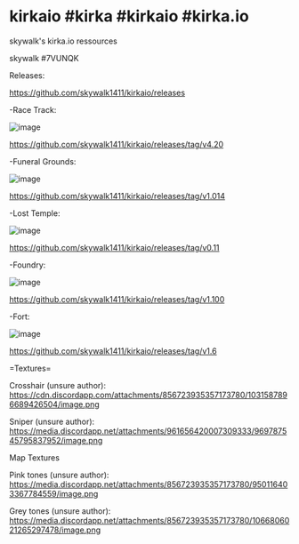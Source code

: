 # kirkaio #kirka #kirkaio #kirka.io
skywalk's kirka.io ressources

skywalk #7VUNQK

Releases:

https://github.com/skywalk1411/kirkaio/releases

-Race Track:

![image](https://user-images.githubusercontent.com/61213518/231030039-5b49f0e1-61ad-4787-9e73-ff002a7df9c7.png)

https://github.com/skywalk1411/kirkaio/releases/tag/v4.20

-Funeral Grounds:

![image](https://user-images.githubusercontent.com/61213518/230840415-d4cee0f5-bb9e-4da7-a0d8-39046de815d4.png)

https://github.com/skywalk1411/kirkaio/releases/tag/v1.014

-Lost Temple:

![image](https://user-images.githubusercontent.com/61213518/230791434-c4d60ca0-4ba5-46f5-83d9-462930f60317.png)

https://github.com/skywalk1411/kirkaio/releases/tag/v0.11

-Foundry:

![image](https://user-images.githubusercontent.com/61213518/230686627-64704479-8926-4101-8e63-d2b1967dcde2.png)

https://github.com/skywalk1411/kirkaio/releases/tag/v1.100

-Fort:

![image](https://user-images.githubusercontent.com/61213518/229915716-d67b393f-1b75-4164-953e-10a052d27fb6.png)

https://github.com/skywalk1411/kirkaio/releases/tag/v1.6

=Textures=

Crosshair (unsure author): https://cdn.discordapp.com/attachments/856723935357173780/1031587896689426504/image.png

Sniper (unsure author): https://media.discordapp.net/attachments/961656420007309333/969787545795837952/image.png

Map Textures 

Pink tones (unsure author): https://media.discordapp.net/attachments/856723935357173780/950116403367784559/image.png

Grey tones (unsure author): https://media.discordapp.net/attachments/856723935357173780/1066806021265297478/image.png
